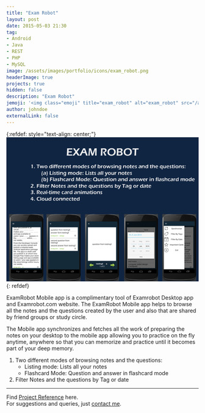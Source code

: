 ```yaml
---
title: "Exam Robot"
layout: post
date: 2015-05-03 21:30
tag: 
- Android
- Java
- REST
- PHP
- MySQL
image: /assets/images/portfolio/icons/exam_robot.png
headerImage: true
projects: true
hidden: false
description: "Exam Robot"
jemoji: '<img class="emoji" title="exam_robot" alt="exam_robot" src="/assets/images/portfolio/icons/exam_robot.png" height="20" width="20" align="absmiddle">'
author: johndoe
externalLink: false
---
```


{:refdef: style="text-align: center;"}
![Screenshot](/assets/images/portfolio/exam_robot.png)
{: refdef}

ExamRobot Mobile app is a complimentary tool of Examrobot Desktop app and Examrobot.com website. The ExamRobot Mobile app helps to browse all the notes and the questions created by the user and also that are shared by friend groups or study circle.

The Mobile app synchronizes and fetches all the work of preparing the notes on your desktop to the mobile app allowing you to practice on the fly anytime, anywhere so that you can memorize and practice until it becomes part of your deep memory.

1. Two different modes of browsing notes and the questions:
	* Listing mode: Lists all your notes
	* Flashcard Mode: Question and answer in flashcard mode
2. Filter Notes and the questions by Tag or date

---

Find [Project Reference](https://www.freelancer.com/projects/Mobile-Phone-Android/Write-Android-application.6991860/) here.<br />
For suggestions and queries, just [contact me](http://linkedin.com/in/xuhaibahmad).
